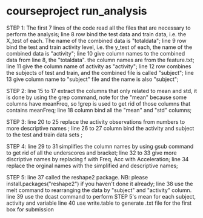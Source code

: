 # courseproject run_analysis
STEP 1: 
The first 7 lines of the code read all the files that are necessary to perform the analysis;
line 8 row bind the test data and train data, i.e. the X_test of each. The name of the combined data is "totaldata";
line 9 row bind the test and train activity level, i.e. the y_test of each, the name of the combined data is "activity";
line 10 give column names to the combined data from line 8, the "totaldata". the column names are from the feature.txt;
line 11 give the column name of activity as "activity"; 
line 12 row combines the subjects of test and train, and the combined file is called "subject";
line 13 give column name to "subject" file and the name is also "subject";

STEP 2: 
line 15 to 17 extract the columns that only related to mean and std, it is done by using the grep command, note for the "mean" because some columns have meanFreq, so !grep is used to get rid of those columns that contains meanFreq;
line 18 column bind all the "mean" and "std" columns;

STEP 3: 
line 20 to 25 replace the activity observations from numbers to more descriptive names ;
line 26 to 27 column bind the activity and subject to the test and train data sets ;

STEP 4: 
line 29 to 31 simplifies the column names by using gsub command to get rid of all the underscores and bracket;
line 32 to 33 give more discriptive names by replacing f with Freq, Acc with Acceleration;
line 34 replace the orginal names with the simplified and descriptive names;

STEP 5: 
line 37 called the reshape2 package. NB: please install.packages("reshape2") if you haven't done it already;
line 38 use the melt command to rearranging the data by "subject" and "activity" column.
line 39 use the dcast command to perform STEP 5's mean for each subject, activity and variable
line 40 use write.table to generate .txt file for the first box for submission
